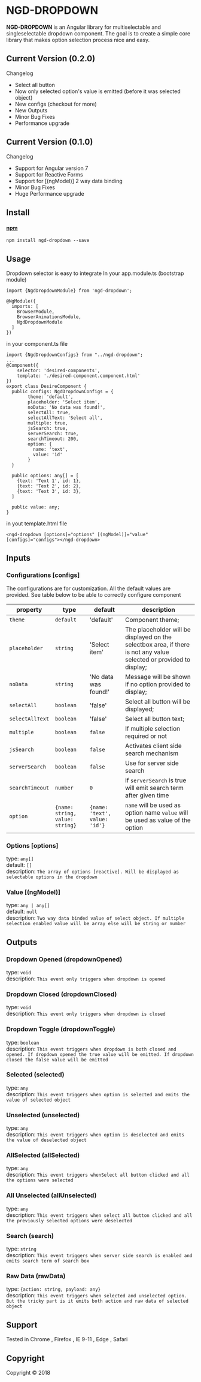 # NGD-DROPDOWN
**NGD-DROPDOWN** is an Angular library for multiselectable and singleselectable dropdown component. The goal is to create a simple core library that makes option selection process nice and easy.

## Current Version (0.2.0)
Changelog
  - Select all button
  - Now only selected option's value is emitted (before it was selected object)
  - New configs (checkout for more)
  - New Outputs
  - Minor Bug Fixes
  - Performance upgrade
  
## Current Version (0.1.0)
Changelog
  - Support for Angular version 7
  - Support for Reactive Forms
  - Support for [(ngModel)] 2 way data binding
  - Minor Bug Fixes
  - Huge Performance upgrade

## Install

#### [npm](https://www.npmjs.com/package/ngd-dropdown)
```
npm install ngd-dropdown --save 
```

## Usage
Dropdown selector is easy to integrate
In your app.module.ts (bootstrap module)
```
import {NgdDropdownModule} from 'ngd-dropdown';
```
```
@NgModule({
  imports: [
    BrowserModule,
    BrowserAnimationsModule,
    NgdDropdownModule
  ]
})
```
in your component.ts file
```angular2html
import {NgdDropdownConfigs} from "../ngd-dropdown";
...
@Component({
    selector: 'desired-components',
    template: './desired-component.component.html'  
})
export class DesireComponent {
  public configs: NgdDropdownConfigs = {
        theme: 'default',
        placeholder: 'Select item',
        noData: 'No data was found!',
        selectAll: true,
        selectAllText: 'Select all',
        multiple: true,
        jsSearch: true,
        serverSearch: true,
        searchTimeout: 200,
        option: {
          name: 'text',
          value: 'id'
        }
  }
  
  public options: any[] = [
    {text: 'Text 1', id: 1},
    {text: 'Text 2', id: 2},
    {text: 'Text 3', id: 3},
  ]
  
  public value: any;
}
```
in yout template.html file
```angular2html
<ngd-dropdown [options]="options" [(ngModel)]="value" [configs]="configs"></ngd-dropdown>
```
## Inputs
### Configurations [configs]
The configurations are for customization. All the default values are provided. See table below to be able to correctly configure component 

| property              | type                            |  default                        | description                                                                                                         |
| --------------------- | ------------------------------- |  ------------------------------ | ------------------------------------------------------------------------------------------------------------------- |
| `theme`               | `default`                       |  'default'                      | Component theme;                                                                                                    |
| `placeholder`         | `string`                        |  'Select item'                  | The placeholder will be displayed on the selectbox area, if there is not any value selected or provided to display; |
| `noData`              | `string`                        |  'No data was found!'           | Message will be shown if no option provided to display;                                                             |
| `selectAll`           | `boolean`                       |  'false'                        | Select all button will be displayed;                                                                                  |
| `selectAllText`       | `boolean`                       |  'false'                        | Select all button text;                                                                                             |
| `multiple`            | `boolean`                       |  `false`                        | If multiple selection required or not                                                                               |
| `jsSearch`            | `boolean`                       |  `false`                        | Activates client side search mechanism                                                                              |
| `serverSearch`        | `boolean`                       |  `false`                        | Use for server side search                                                                                          |
| `searchTimeout`       | `number`                        |  `0`                            | if `serverSearch` is true will emit search term after given time                                                    |
| `option`              | `{name: string, value: string}` |  `{name: 'text', value: 'id'}`  | `name` will be used as option name `value` will be used as value of the option                                      |                                                  |

### Options [options]
  type: `any[]` \
  default: `[]` \
  description: `The array of options [reactive]. Will be displayed as selectable options in the dropdown`
### Value [(ngModel)]
 type: `any | any[]` \
 default: `null`  \
 description: `Two way data binded value of select object. If multiple selection enabled value will be array else will be string or number`

## Outputs
### Dropdown Opened (dropdownOpened)
   type: `void` \
   description: `This event only triggers when dropdown is opened`
### Dropdown Closed (dropdownClosed)
   type: `void` \
   description: `This event only triggers when dropdown is closed`
### Dropdown Toggle (dropdownToggle)
   type: `boolean` \
   description: `This event triggers when dropdown is both closed and opened. If dropdown opened the true value will be emitted. If dropdown closed the false value will be emitted`
### Selected (selected)
   type: `any` \
   description: `This event triggers when option is selected and emits the value of selected object`
### Unselected (unselected)
  type: `any` \
  description: `This event triggers when option is deselected and emits the value of deselected object`
### AllSelected (allSelected)
   type: `any` \
   description: `This event triggers whenSelect all button clicked and all the options were selected`
### All Unselected (allUnselected)
  type: `any` \
  description: `This event triggers when select all button clicked and all the previously selected options were deselected`
### Search (search)
  type: `string` \
  description: `This event triggers when server side search is enabled and emits search term of search box`
### Raw Data (rawData)
  type: `{action: string, payload: any}` \
  description: `This event triggers when selected and unselected option. But the tricky part is it emits both action and raw data of selected object`

## Support
Tested in Chrome , Firefox , IE 9-11 , Edge , Safari

## Copyright
Copyright © 2018

